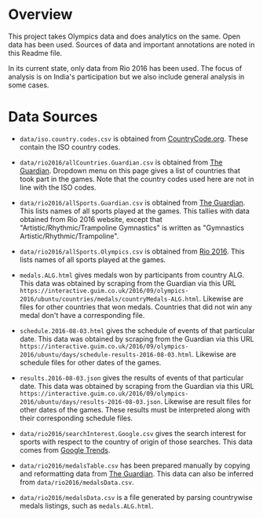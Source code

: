# Overview
This project takes Olympics data and does analytics on the same. Open data has been used. Sources of data and important annotations are noted in this Readme file.

In its current state, only data from Rio 2016 has been used. The focus of analysis is on India's participation but we also include general analysis in some cases.


# Data Sources

* ``data/iso.country.codes.csv`` is obtained from [CountryCode.org](https://countrycode.org/). These contain the ISO country codes.

* ``data/rio2016/allCountries.Guardian.csv`` is obtained from [The Guardian](http://www.theguardian.com/sport/ng-interactive/2016/aug/05/rio-olympics-2016-medal-table-and-results-in-full). Dropdown menu on this page gives a list of countries that took part in the games. Note that the country codes used here are not in line with the ISO codes.

* ``data/rio2016/allSports.Guardian.csv`` is obtained from [The Guardian](http://www.theguardian.com/sport/ng-interactive/2016/aug/05/rio-olympics-2016-medal-table-and-results-in-full). This lists names of all sports played at the games. This tallies with data obtained from Rio 2016 website, except that "Artistic/Rhythmic/Trampoline Gymnastics" is written as "Gymnastics Artistic/Rhythmic/Trampoline".

* ``data/rio2016/allSports.Olympics.csv`` is obtained from [Rio 2016](https://www.rio2016.com/en/sports). This lists names of all sports played at the games.

* ``medals.ALG.html`` gives medals won by participants from country ALG. This data was obtained by scraping from the Guardian via this URL ``https://interactive.guim.co.uk/2016/09/olympics-2016/ubuntu/countries/medals/countryMedals-ALG.html``. Likewise are files for other countries that won medals. Countries that did not win any medal don't have a corresponding file.

* ``schedule.2016-08-03.html`` gives the schedule of events of that particular date. This data was obtained by scraping from the Guardian via this URL ``https://interactive.guim.co.uk/2016/09/olympics-2016/ubuntu/days/schedule-results-2016-08-03.html``. Likewise are schedule files for other dates of the games.

* ``results.2016-08-03.json`` gives the results of events of that particular date. This data was obtained by scraping from the Guardian via this URL ``https://interactive.guim.co.uk/2016/09/olympics-2016/ubuntu/days/results-2016-08-03.json``. Likewise are result files for other dates of the games. These results must be interpreted along with their corresponding schedule files.

* ``data/rio2016/searchInterest.Google.csv`` gives the search interest for sports with respect to the country of origin of those searches. This data comes from [Google Trends](https://raw.githubusercontent.com/googletrends/data/master/20160819_OlympicSportsByCountries.csv).

* ``data/rio2016/medalsTable.csv`` has been prepared manually by copying and reformatting data from [The Guardian](http://www.theguardian.com/sport/ng-interactive/2016/aug/05/rio-olympics-2016-medal-table-and-results-in-full). This data can also be inferred from ``data/rio2016/medalsData.csv``.

* ``data/rio2016/medalsData.csv`` is a file generated by parsing countrywise medals listings, such as ``medals.ALG.html``.


